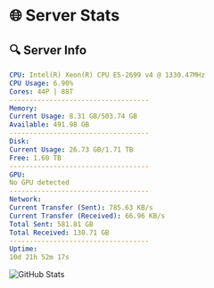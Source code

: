 # 🌐 Server Stats
## 🔍 Server Info
```yaml
CPU: Intel(R) Xeon(R) CPU E5-2699 v4 @ 1330.47MHz
CPU Usage: 6.90%
Cores: 44P | 88T
-----------------------------------
Memory:
Current Usage: 8.31 GB/503.74 GB
Available: 491.98 GB
-----------------------------------
Disk:
Current Usage: 26.73 GB/1.71 TB
Free: 1.60 TB
-----------------------------------
GPU:
No GPU detected
-----------------------------------
Network:
Current Transfer (Sent): 785.63 KB/s
Current Transfer (Received): 66.96 KB/s
Total Sent: 581.81 GB
Total Received: 130.71 GB
-----------------------------------
Uptime:
10d 21h 52m 17s
```
![GitHub Stats](https://img.shields.io/badge/Updated-2025-04-30_15:01:05-blue)
